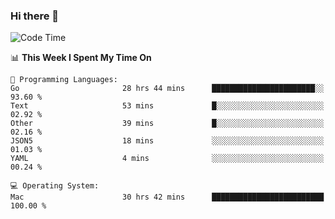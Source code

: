 ### Hi there 👋

<!--
**CrazyCollin/crazycollin** is a ✨ _special_ ✨ repository because its `README.md` (this file) appears on your GitHub profile.

Here are some ideas to get you started:

- 🔭 I’m currently working on ...
- 🌱 I’m currently learning ...
- 👯 I’m looking to collaborate on ...
- 🤔 I’m looking for help with ...
- 💬 Ask me about ...
- 📫 How to reach me: ...
- 😄 Pronouns: ...
- ⚡ Fun fact: ...
-->

<!--START_SECTION:waka-->
![Code Time](http://img.shields.io/badge/Code%20Time-5%2C459%20hrs%2055%20mins-blue)

📊 **This Week I Spent My Time On** 

```text
💬 Programming Languages: 
Go                       28 hrs 44 mins      ███████████████████████░░   93.60 % 
Text                     53 mins             █░░░░░░░░░░░░░░░░░░░░░░░░   02.92 % 
Other                    39 mins             █░░░░░░░░░░░░░░░░░░░░░░░░   02.16 % 
JSON5                    18 mins             ░░░░░░░░░░░░░░░░░░░░░░░░░   01.03 % 
YAML                     4 mins              ░░░░░░░░░░░░░░░░░░░░░░░░░   00.24 % 

💻 Operating System: 
Mac                      30 hrs 42 mins      █████████████████████████   100.00 % 
```


<!--END_SECTION:waka-->
